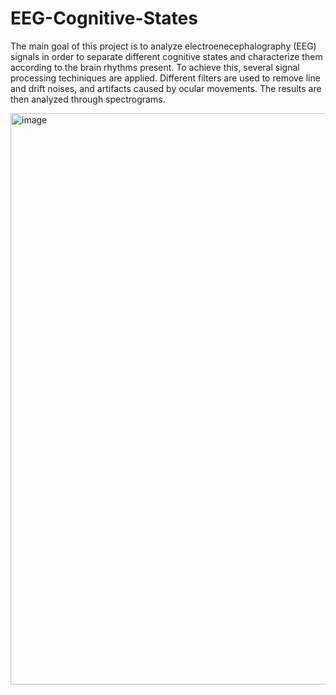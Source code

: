 # EEG-Cognitive-States

The main goal of this project is to analyze electroenecephalography (EEG) signals in order to separate different cognitive states and characterize them according to the brain rhythms present.
To achieve this, several signal processing techiniques are applied. Different filters are used to remove line and drift noises, and artifacts caused by ocular movements. The results are then analyzed through spectrograms.

<img width="914" alt="image" src="https://github.com/user-attachments/assets/7d08f1d2-467a-467c-b21b-2f132ea361bd" />

